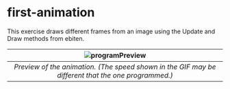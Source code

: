 # first-animation

This exercise draws different frames from an image using the Update and Draw methods from ebiten.

| ![programPreview](https://i.imgur.com/5C1ZVlV.gif) |
| :-: |
| *Preview of the animation. (The speed shown in the GIF may be different that the one programmed.)* |
